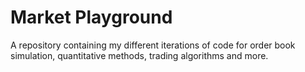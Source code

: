 # Market Playground
A repository containing my different iterations of code for order book simulation, quantitative methods, trading algorithms and more.
